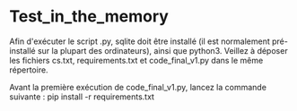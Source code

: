 # Test_in_the_memory

Afin d'exécuter le script .py, sqlite doit être installé (il est normalement pré-installé sur la plupart des ordinateurs), ainsi que python3.
Veillez à déposer les fichiers cs.txt, requirements.txt et code_final_v1.py dans le même répertoire.

Avant la première exécution de code_final_v1.py, lancez la commande suivante : 
pip install -r requirements.txt
